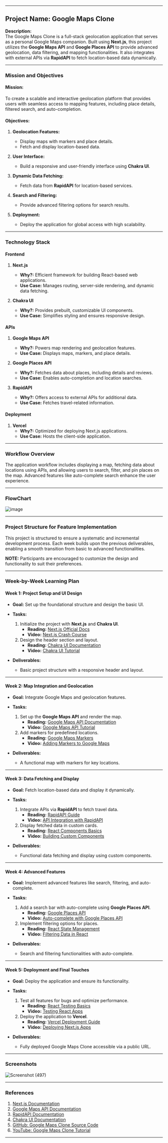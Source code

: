 

---

## **Project Name:** Google Maps Clone  

**Description:**  
The Google Maps Clone is a full-stack geolocation application that serves as a personal Google Maps companion. Built using **Next.js**, this project utilizes the **Google Maps API** and **Google Places API** to provide advanced geolocation, data filtering, and mapping functionalities. It also integrates with external APIs via **RapidAPI** to fetch location-based data dynamically.

---

### **Mission and Objectives**  

#### **Mission:**  
To create a scalable and interactive geolocation platform that provides users with seamless access to mapping features, including place details, filtered search, and auto-completion.  

#### **Objectives:**  
1. **Geolocation Features:**  
   - Display maps with markers and place details.  
   - Fetch and display location-based data.  

2. **User Interface:**  
   - Build a responsive and user-friendly interface using **Chakra UI**.  

3. **Dynamic Data Fetching:**  
   - Fetch data from **RapidAPI** for location-based services.  

4. **Search and Filtering:**  
   - Provide advanced filtering options for search results.  

5. **Deployment:**  
   - Deploy the application for global access with high scalability.

---

### **Technology Stack**

#### **Frontend**  
1. **Next.js**  
   - **Why?:** Efficient framework for building React-based web applications.  
   - **Use Case:** Manages routing, server-side rendering, and dynamic data fetching.  

2. **Chakra UI**  
   - **Why?:** Provides prebuilt, customizable UI components.  
   - **Use Case:** Simplifies styling and ensures responsive design.  

#### **APIs**  
1. **Google Maps API**  
   - **Why?:** Powers map rendering and geolocation features.  
   - **Use Case:** Displays maps, markers, and place details.  

2. **Google Places API**  
   - **Why?:** Fetches data about places, including details and reviews.  
   - **Use Case:** Enables auto-completion and location searches.  

3. **RapidAPI**  
   - **Why?:** Offers access to external APIs for additional data.  
   - **Use Case:** Fetches travel-related information.  

#### **Deployment**  
1. **Vercel**  
   - **Why?:** Optimized for deploying Next.js applications.  
   - **Use Case:** Hosts the client-side application.  

---

### **Workflow Overview**  
The application workflow includes displaying a map, fetching data about locations using APIs, and allowing users to search, filter, and pin places on the map. Advanced features like auto-complete search enhance the user experience.

---

### **FlowChart**  
![image](https://github.com/user-attachments/assets/flowchart-google-maps-clone)

---

### **Project Structure for Feature Implementation**  
This project is structured to ensure a systematic and incremental development process. Each week builds upon the previous deliverables, enabling a smooth transition from basic to advanced functionalities.  

**NOTE:** Participants are encouraged to customize the design and functionality to suit their preferences.  

---

### **Week-by-Week Learning Plan**

#### **Week 1: Project Setup and UI Design**  
- **Goal:** Set up the foundational structure and design the basic UI.  

- **Tasks:**  
  1. Initialize the project with **Next.js** and **Chakra UI**.  
     - **Reading:** [Next.js Official Docs](https://nextjs.org/docs/getting-started)  
     - **Video:** [Next.js Crash Course](https://www.youtube.com/watch?v=mTz0GXj8NN0)  
  2. Design the header section and layout.  
     - **Reading:** [Chakra UI Documentation](https://chakra-ui.com/docs)  
     - **Video:** [Chakra UI Tutorial](https://www.youtube.com/watch?v=EhQ0ySr38kE&list=PLkq0Mx81BL7gj7P0-PIm6QxXowwaPqgkk)  

- **Deliverables:**  
  - Basic project structure with a responsive header and layout.

---

#### **Week 2: Map Integration and Geolocation**  
- **Goal:** Integrate Google Maps and geolocation features.  

- **Tasks:**  
  1. Set up the **Google Maps API** and render the map.  
     - **Reading:** [Google Maps API Documentation](https://developers.google.com/maps/documentation)  
     - **Video:** [Google Maps API Tutorial](https://www.youtube.com/watch?v=2LvwNMgW4vw)  
  2. Add markers for predefined locations.  
     - **Reading:** [Google Maps Markers](https://developers.google.com/maps/documentation/javascript/markers)  
     - **Video:** [Adding Markers to Google Maps](https://www.youtube.com/watch?v=WZcxJGmLbSo)  

- **Deliverables:**  
  - A functional map with markers for key locations.

---

#### **Week 3: Data Fetching and Display**  
- **Goal:** Fetch location-based data and display it dynamically.  

- **Tasks:**  
  1. Integrate APIs via **RapidAPI** to fetch travel data.  
     - **Reading:** [RapidAPI Guide](https://rapidapi.com/learn)  
     - **Video:** [API Integration with RapidAPI](https://www.youtube.com/watch?v=Gt8PKvZy1K0&list=PLh0D7DkM5FfB5ItIZoZSp_ep3hyQAbdqj)  
  2. Display fetched data in custom cards.  
     - **Reading:** [React Components Basics](https://react.dev/learn/your-first-component)  
     - **Video:** [Building Custom Components](https://www.youtube.com/watch?v=S4VH8hddg8c&t=431s)  

- **Deliverables:**  
  - Functional data fetching and display using custom components.

---

#### **Week 4: Advanced Features**  
- **Goal:** Implement advanced features like search, filtering, and auto-complete.  

- **Tasks:**  
  1. Add a search bar with auto-complete using **Google Places API**.  
     - **Reading:** [Google Places API](https://developers.google.com/maps/documentation/places/web-service/overview)  
     - **Video:** [Auto-complete with Google Places API](https://www.youtube.com/watch?v=ETKY7-kQW38)  
  2. Implement filtering options for places.  
     - **Reading:** [React State Management](https://react.dev/learn/managing-state)  
     - **Video:** [Filtering Data in React](https://www.youtube.com/watch?v=xAqCEBFGdYk)  

- **Deliverables:**  
  - Search and filtering functionalities with auto-complete.

---

#### **Week 5: Deployment and Final Touches**  
- **Goal:** Deploy the application and ensure its functionality.  

- **Tasks:**  
  1. Test all features for bugs and optimize performance.  
     - **Reading:** [React Testing Basics](https://react.dev/learn/testing)  
     - **Video:** [Testing React Apps](https://www.youtube.com/watch?v=8Xwq35cPwYg&t=2s)  
  2. Deploy the application to **Vercel**.  
     - **Reading:** [Vercel Deployment Guide](https://vercel.com/docs)  
     - **Video:** [Deploying Next.js Apps](https://www.youtube.com/watch?v=YyeyXhKvgPY)  

- **Deliverables:**  
  - Fully deployed Google Maps Clone accessible via a public URL.

---

### **Screenshots**  
![Screenshot (497)](https://github.com/user-attachments/assets/5f002d61-bd9d-4d4b-b252-55ff7c0ed32e)


---

### **References**  
1. [Next.js Documentation](https://nextjs.org/docs/getting-started)  
2. [Google Maps API Documentation](https://developers.google.com/maps/documentation)  
3. [RapidAPI Documentation](https://rapidapi.com/learn)  
4. [Chakra UI Documentation](https://chakra-ui.com/docs)  
5. [GitHub: Google Maps Clone Source Code](https://github.com/Vetrivel-VP/travel-advisor-chakraui-nextjs-feb22)  
6. [YouTube: Google Maps Clone Tutorial](https://www.youtube.com/watch?v=655FcX4SesQ)  

---
